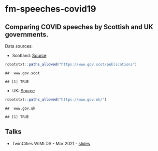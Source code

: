 fm-speeches-covid19
================

## Comparing COVID speeches by Scottish and UK governments.

Data sources:

-   Scotland:
    [Source](https://www.gov.scot/collections/first-ministers-speeches)

``` r
robotstxt::paths_allowed("https://www.gov.scot/publications")
```

    ##  www.gov.scot

    ## [1] TRUE

-   UK:
    [Source](https://www.gov.uk/search/all?content_purpose_supergroup%5B%5D=news_and_communications&level_one_taxon=5b7b9532-a775-4bd2-a3aa-6ce380184b6c&order=updated-newest&organisations%5B%5D=prime-ministers-office-10-downing-street&page=1&parent=prime-ministers-office-10-downing-street)

``` r
robotstxt::paths_allowed("https://www.gov.uk/")
```

    ##  www.gov.uk

    ## [1] TRUE

## Talks

-   TwinCities WIMLDS - Mar 2021 -
    [slides](https://mine-cetinkaya-rundel.github.io/fm-speeches-covid19/venues/twincities-wimlds/tidyverse-tidymodels.html#1)
